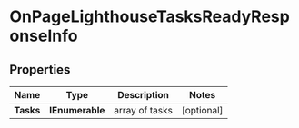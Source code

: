 # OnPageLighthouseTasksReadyResponseInfo


## Properties

| Name | Type | Description | Notes |
|------------ | ------------- | ------------- | -------------|
**Tasks** | **IEnumerable<OnPageLighthouseTasksReadyTaskInfo>** | array of tasks |[optional]|
